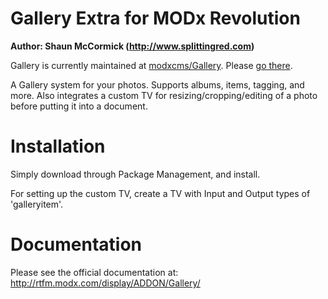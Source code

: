 Gallery Extra for MODx Revolution
=================================
**Author: Shaun McCormick (http://www.splittingred.com)**

Gallery is currently maintained at [modxcms/Gallery](http://github.com/modxcms/Gallery). Please [go there](http://github.com/modxcms/Gallery).

A Gallery system for your photos. Supports albums, items, tagging, and more.
Also integrates a custom TV for resizing/cropping/editing of a photo before
putting it into a document.

Installation
============
Simply download through Package Management, and install.

For setting up the custom TV, create a TV with Input and Output types of
'galleryitem'.

Documentation
=============
Please see the official documentation at:
http://rtfm.modx.com/display/ADDON/Gallery/

